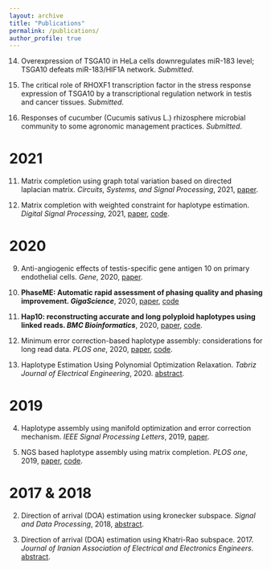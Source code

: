 ```yaml
---
layout: archive
title: "Publications"
permalink: /publications/
author_profile: true
---
```



14. Overexpression of TSGA10 in HeLa cells downregulates miR-183 level; TSGA10 defeats miR-183/HIF1A network. *Submitted*.

13. The critical role of RHOXF1 transcription factor in the stress response expression of TSGA10 by a transcriptional regulation network in testis and cancer tissues. *Submitted*.

12. Responses of cucumber (Cucumis sativus L.) rhizosphere microbial community to some agronomic management practices. *Submitted*.

# 2021

11. Matrix completion using graph total variation based on directed laplacian matrix. *Circuits, Systems, and Signal Processing*, 2021, [paper](https://link.springer.com/article/10.1007/s00034-020-01613-5).

10. Matrix completion with weighted constraint for haplotype estimation. *Digital Signal Processing*, 2021, [paper](https://www.sciencedirect.com/science/article/pii/S1051200420302256), [code](https://github.com/smajidian/WeightedMC).

# 2020

9. Anti-angiogenic effects of testis-specific gene antigen 10 on primary endothelial cells. *Gene*, 2020, [paper](https://www.sciencedirect.com/science/article/pii/S0378111920305254).

8. **PhaseME: Automatic rapid assessment of phasing quality and phasing improvement. *GigaScience***, 2020, [paper](https://academic.oup.com/gigascience/article/9/7/giaa078/5875849), [code](https://github.com/smajidian/phaseme)

7. **Hap10: reconstructing accurate and long polyploid haplotypes using linked reads. *BMC Bioinformatics***, 2020, [paper](https://www.biorxiv.org/content/10.1101/2020.01.08.899013v1.abstract),  [code](https://github.com/smajidian/Hap10).

6. Minimum error correction-based haplotype assembly: considerations for long read data. *PLOS one*, 2020, [paper](https://arxiv.org/abs/1803.05019v2), [code](https://github.com/smajidian/MEC).

5. Haplotype Estimation Using Polynomial Optimization Relaxation. *Tabriz Journal of Electrical Engineering*, 2020. [abstract](https://tjee.tabrizu.ac.ir/article_10974_en.html).

# 2019

4. Haplotype assembly using manifold optimization and error correction mechanism. *IEEE Signal Processing Letters*, 2019, [paper](https://ieeexplore.ieee.org/document/8686170).

3. NGS based haplotype assembly using matrix completion. *PLOS one*, 2019, [paper](https://journals.plos.org/plosone/article?id=10.1371/journal.pone.0214455), [code](https://github.com/smajidian/HapMC).

# 2017 & 2018
2. Direction of arrival (DOA) estimation using kronecker subspace. *Signal and Data Processing*, 2018, [abstract](http://dx.doi.org/10.29252/jsdp.15.1.29).



1. Direction of arrival (DOA) estimation using Khatri-Rao subspace. 2017. *Journal of Iranian Association of Electrical and Electronics Engineers*. [abstract](http://jiaeee.com/article-1-386-en.html).

